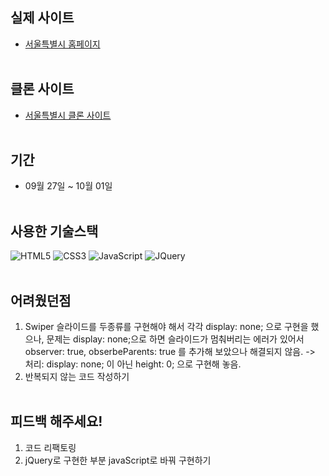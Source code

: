 ## 실제 사이트

- [서울특별시 홈페이지](https://www.seoul.go.kr/main/index.jsp)
<br/><br/>


## 클론 사이트

- [서울특별시 클론 사이트](https://hyerimhan.github.io/Seoul-city/)
<br/><br/>


## 기간

- 09월 27일 ~ 10월 01일
<br/><br/>


## 사용한 기술스택

![HTML5](https://img.shields.io/badge/html5-%23E34F26.svg?style=for-the-badge&logo=html5&logoColor=white) ![CSS3](https://img.shields.io/badge/css3-%231572B6.svg?style=for-the-badge&logo=css3&logoColor=white) ![JavaScript](https://img.shields.io/badge/javascript-%23323330.svg?style=for-the-badge&logo=javascript&logoColor=%23F7DF1E) ![JQuery](https://img.shields.io/badge/jquery-0769AD.svg?style=for-the-badge&logo=jquery&logoColor=white)
<br/><br/>


## 어려웠던점

1.  Swiper 슬라이드를 두종류를 구현해야 해서 각각 display: none; 으로 구현을 했으나, 문제는 display: none;으로 하면 슬라이드가 멈춰버리는 에러가 있어서 observer: true, obserbeParents: true 를 추가해 보았으나 해결되지 않음.
  -> 처리: display: none; 이 아닌 height: 0; 으로 구현해 놓음.
2. 반복되지 않는 코드 작성하기
<br/><br/>


## 피드백 해주세요!

1. 코드 리팩토링
2. jQuery로 구현한 부분 javaScript로 바꿔 구현하기
